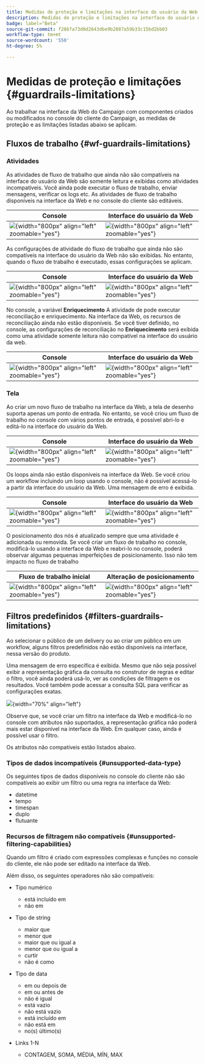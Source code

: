 ```yaml
---
title: Medidas de proteção e limitações na interface do usuário da Web do Campaign
description: Medidas de proteção e limitações na interface do usuário da Web do Campaign
badge: label="Beta"
source-git-commit: f286fa73d0d2643dbe9b2887a59b33c15bd2bb03
workflow-type: tm+mt
source-wordcount: '550'
ht-degree: 5%

---
```



# Medidas de proteção e limitações {#guardrails-limitations}

Ao trabalhar na interface da Web do Campaign com componentes criados ou modificados no console do cliente do Campaign, as medidas de proteção e as limitações listadas abaixo se aplicam.

## Fluxos de trabalho {#wf-guardrails-limitations}

### Atividades

As atividades de fluxo de trabalho que ainda não são compatíveis na interface do usuário da Web são somente leitura e exibidas como atividades incompatíveis. Você ainda pode executar o fluxo de trabalho, enviar mensagens, verificar os logs etc. As atividades de fluxo de trabalho disponíveis na interface da Web e no console do cliente são editáveis.

| Console | Interface do usuário da Web |
| --- | --- |
| ![](assets/limitations-activities-console.png){width="800px" align="left" zoomable="yes"} | ![](assets/limitations-activities-web.png){width="800px" align="left" zoomable="yes"} |

As configurações de atividade do fluxo de trabalho que ainda não são compatíveis na interface do usuário da Web não são exibidas. No entanto, quando o fluxo de trabalho é executado, essas configurações se aplicam.

| Console | Interface do usuário da Web |
| --- | --- |
| ![](assets/limitations-options-console.png){width="800px" align="left" zoomable="yes"} | ![](assets/limitations-options-web.png){width="800px" align="left" zoomable="yes"} |

No console, a variável **Enriquecimento** A atividade de pode executar reconciliação e enriquecimento. Na interface da Web, os recursos de reconciliação ainda não estão disponíveis. Se você tiver definido, no console, as configurações de reconciliação no **Enriquecimento** será exibida como uma atividade somente leitura não compatível na interface do usuário da web.

| Console | Interface do usuário da Web |
| --- | --- |
| ![](assets/limitations-options-console.png){width="800px" align="left" zoomable="yes"} | ![](assets/limitations-options-web.png){width="800px" align="left" zoomable="yes"} |

### Tela

Ao criar um novo fluxo de trabalho na interface da Web, a tela de desenho suporta apenas um ponto de entrada. No entanto, se você criou um fluxo de trabalho no console com vários pontos de entrada, é possível abri-lo e editá-lo na interface do usuário da Web.

| Console | Interface do usuário da Web |
| --- | --- |
| ![](assets/limitations-multiple-console.png){width="800px" align="left" zoomable="yes"} | ![](assets/limitations-multiple-web.png){width="800px" align="left" zoomable="yes"} |

Os loops ainda não estão disponíveis na interface da Web. Se você criou um workflow incluindo um loop usando o console, não é possível acessá-lo a partir da interface do usuário da Web. Uma mensagem de erro é exibida.

| Console | Interface do usuário da Web |
| --- | --- |
| ![](assets/limitations-loops-console.png){width="800px" align="left" zoomable="yes"} | ![](assets/limitations-loops-web.png){width="800px" align="left" zoomable="yes"} |

O posicionamento dos nós é atualizado sempre que uma atividade é adicionada ou removida. Se você criar um fluxo de trabalho no console, modificá-lo usando a interface da Web e reabri-lo no console, poderá observar algumas pequenas imperfeições de posicionamento. Isso não tem impacto no fluxo de trabalho

| Fluxo de trabalho inicial | Alteração de posicionamento |
| --- | --- |
| ![](assets/limitations-positioning1.png){width="800px" align="left" zoomable="yes"} | ![](assets/limitations-positioning2.png){width="800px" align="left" zoomable="yes"} |

## Filtros predefinidos {#filters-guardrails-limitations}

Ao selecionar o público de um delivery ou ao criar um público em um workflow, alguns filtros predefinidos não estão disponíveis na interface, nessa versão do produto.

Uma mensagem de erro específica é exibida. Mesmo que não seja possível exibir a representação gráfica da consulta no construtor de regras e editar o filtro, você ainda poderá usá-lo, ver as condições de filtragem e os resultados. Você também pode acessar a consulta SQL para verificar as configurações exatas.

![](assets/filter-unavailable.png){width="70%" align="left"}


Observe que, se você criar um filtro na interface da Web e modificá-lo no console com atributos não suportados, a representação gráfica não poderá mais estar disponível na interface da Web. Em qualquer caso, ainda é possível usar o filtro.

Os atributos não compatíveis estão listados abaixo.

### Tipos de dados incompatíveis {#unsupported-data-type}

Os seguintes tipos de dados disponíveis no console do cliente não são compatíveis ao exibir um filtro ou uma regra na interface da Web:

* datetime
* tempo
* timespan
* duplo
* flutuante

### Recursos de filtragem não compatíveis {#unsupported-filtering-capabilities}

Quando um filtro é criado com expressões complexas e funções no console do cliente, ele não pode ser editado na interface da Web.

Além disso, os seguintes operadores não são compatíveis:

* Tipo numérico
   * está incluído em
   * não em

* Tipo de string
   * maior que
   * menor que
   * maior que ou igual a
   * menor que ou igual a
   * curtir
   * não é como

* Tipo de data
   * em ou depois de
   * em ou antes de
   * não é igual
   * está vazio
   * não está vazio
   * está incluído em
   * não está em
   * no(s) último(s)

* Links 1-N
   * CONTAGEM, SOMA, MÉDIA, MÍN, MAX